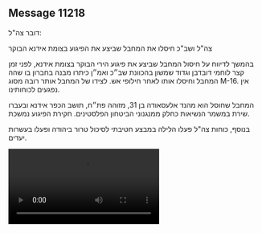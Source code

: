 ## Message 11218

דובר צה"ל:



צה"ל ושב"כ חיסלו את המחבל שביצע את הפיגוע בצומת אידנא הבוקר

בהמשך לדיווח על חיסול המחבל שביצע את פיגוע הירי הבוקר בצומת אידנא, לפני זמן קצר לוחמי דובדבן וגדוד שמשון בהכוונת שב״כ ואמ״ן כיתרו מבנה בחברון בו שהה המחבל וחיסלו אותו לאחר חילופי אש. לצידו של המחבל אותר רובה מסוג M-16. 
אין נפגעים לכוחותינו.

המחבל שחוסל הוא מהנד אלעסאודה בן 31, מזוהה פת״ח, תושב הכפר אידנא ובעברו שירת במשמר הנשיאות כחלק ממנגנוני הביטחון הפלסטינים. חקירת הפיגוע נמשכת.

בנוסף, כוחות צה"ל פעלו הלילה במבצע חטיבתי לסיכול טרור ביהודה ופעלו בעשרות יעדים.

![Video](https://data.iron-swords.co.il/2024/September/01/11218/11218_media.mp4)
